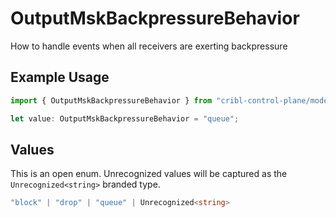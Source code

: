 # OutputMskBackpressureBehavior

How to handle events when all receivers are exerting backpressure

## Example Usage

```typescript
import { OutputMskBackpressureBehavior } from "cribl-control-plane/models";

let value: OutputMskBackpressureBehavior = "queue";
```

## Values

This is an open enum. Unrecognized values will be captured as the `Unrecognized<string>` branded type.

```typescript
"block" | "drop" | "queue" | Unrecognized<string>
```